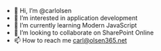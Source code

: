 - 👋 Hi, I’m @carlolsen
- 👀 I’m interested in application development
- 🌱 I’m currently learning Modern JavaScript
- 💞️ I’m looking to collaborate on SharePoint Online
- 📫 How to reach me carl@olsen365.net

<!---
carlolsen/carlolsen is a ✨ special ✨ repository because its `README.md` (this file) appears on your GitHub profile.
You can click the Preview link to take a look at your changes.
--->

